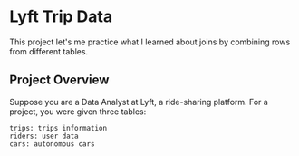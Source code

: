 # Lyft Trip Data

This project let's me practice what I learned about joins by combining rows from different tables.
## Project Overview
Suppose you are a Data Analyst at Lyft, a ride-sharing platform. For a project, you were given three tables:
```list
trips: trips information
riders: user data
cars: autonomous cars
```
